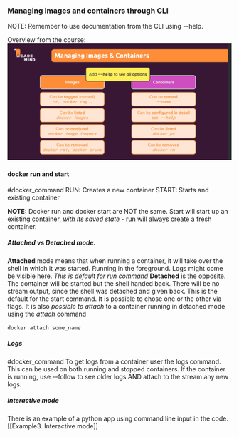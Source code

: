 ### Managing images and containers through CLI

NOTE: Remember to use documentation from the CLI using --help.

Overview from the course:
![](Pasted%20image%2020240531220632.png)


#### docker run and start
#docker_command
RUN: Creates a new container
START: Starts and existing container

**NOTE:** Docker run and docker start are NOT the same. Start will start up an existing container, _with its saved state_ - run will always create a fresh container.

##### Attached vs Detached mode.
**Attached** mode means that when running a container, it will take over the shell in which it was started. Running in the foreground. Logs might come be visible here. *This is default for run command*
**Detached** is the opposite. The container will be started but the shell handed back. There will be no stream output, since the shell was detached and given back. This is the default for the start command.
It is possible to chose one or the other via flags. It is also *possible to attach* to a container running in detached mode using the *attach* command
```
docker attach some_name
```
##### Logs
#docker_command 
To get logs from a container user the logs command.
This can be used on both running and stopped containers. If the container is running, use --follow to see older logs AND attach to the stream any new logs.

##### Interactive mode
There is an example of a python app using command line input in the code.
[[Example3. Interactive mode]]

